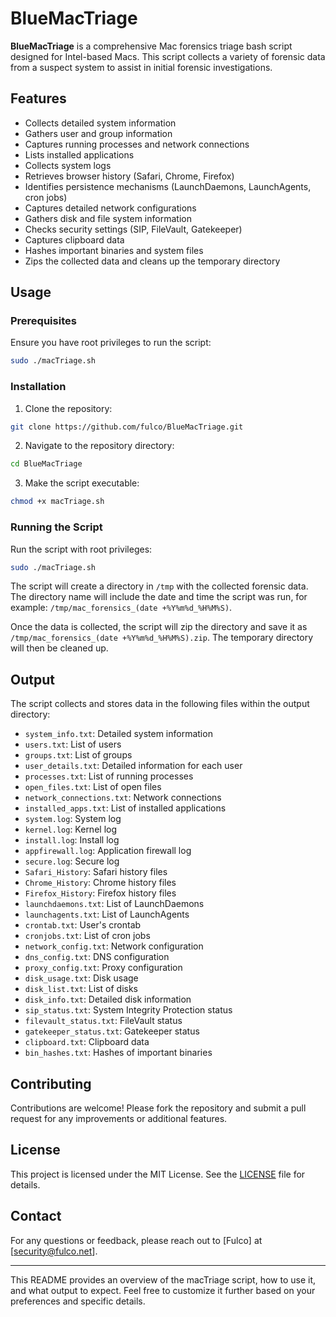 # BlueMacTriage

**BlueMacTriage** is a comprehensive Mac forensics triage bash script designed for Intel-based Macs. This script collects a variety of forensic data from a suspect system to assist in initial forensic investigations.

## Features

- Collects detailed system information
- Gathers user and group information
- Captures running processes and network connections
- Lists installed applications
- Collects system logs
- Retrieves browser history (Safari, Chrome, Firefox)
- Identifies persistence mechanisms (LaunchDaemons, LaunchAgents, cron jobs)
- Captures detailed network configurations
- Gathers disk and file system information
- Checks security settings (SIP, FileVault, Gatekeeper)
- Captures clipboard data
- Hashes important binaries and system files
- Zips the collected data and cleans up the temporary directory

## Usage

### Prerequisites

Ensure you have root privileges to run the script:

```bash
sudo ./macTriage.sh
```

### Installation

1. Clone the repository:

```bash
git clone https://github.com/fulco/BlueMacTriage.git
```

2. Navigate to the repository directory:

```bash
cd BlueMacTriage
```

3. Make the script executable:

```bash
chmod +x macTriage.sh
```

### Running the Script

Run the script with root privileges:

```bash
sudo ./macTriage.sh
```

The script will create a directory in `/tmp` with the collected forensic data. The directory name will include the date and time the script was run, for example: `/tmp/mac_forensics_(date +%Y%m%d_%H%M%S)`.

Once the data is collected, the script will zip the directory and save it as `/tmp/mac_forensics_(date +%Y%m%d_%H%M%S).zip`. The temporary directory will then be cleaned up.

## Output

The script collects and stores data in the following files within the output directory:

- `system_info.txt`: Detailed system information
- `users.txt`: List of users
- `groups.txt`: List of groups
- `user_details.txt`: Detailed information for each user
- `processes.txt`: List of running processes
- `open_files.txt`: List of open files
- `network_connections.txt`: Network connections
- `installed_apps.txt`: List of installed applications
- `system.log`: System log
- `kernel.log`: Kernel log
- `install.log`: Install log
- `appfirewall.log`: Application firewall log
- `secure.log`: Secure log
- `Safari_History`: Safari history files
- `Chrome_History`: Chrome history files
- `Firefox_History`: Firefox history files
- `launchdaemons.txt`: List of LaunchDaemons
- `launchagents.txt`: List of LaunchAgents
- `crontab.txt`: User's crontab
- `cronjobs.txt`: List of cron jobs
- `network_config.txt`: Network configuration
- `dns_config.txt`: DNS configuration
- `proxy_config.txt`: Proxy configuration
- `disk_usage.txt`: Disk usage
- `disk_list.txt`: List of disks
- `disk_info.txt`: Detailed disk information
- `sip_status.txt`: System Integrity Protection status
- `filevault_status.txt`: FileVault status
- `gatekeeper_status.txt`: Gatekeeper status
- `clipboard.txt`: Clipboard data
- `bin_hashes.txt`: Hashes of important binaries

## Contributing

Contributions are welcome! Please fork the repository and submit a pull request for any improvements or additional features.

## License

This project is licensed under the MIT License. See the [LICENSE](LICENSE) file for details.

## Contact

For any questions or feedback, please reach out to [Fulco] at [security@fulco.net].

---

This README provides an overview of the macTriage script, how to use it, and what output to expect. Feel free to customize it further based on your preferences and specific details.
